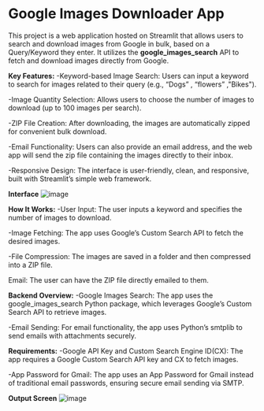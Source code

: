 # Google Images Downloader App
This project is a web application hosted on Streamlit that allows users to search and download images from Google in bulk, based on a Query/Keyword they enter. It utilizes the **google_images_search** API to fetch and download images directly from Google.

**Key Features:**
-Keyword-based Image Search: Users can input a keyword to search for images related to their query (e.g., “Dogs” , “flowers” ,"Bikes").

-Image Quantity Selection: Allows users to choose the number of images to download (up to 100 images per search).

-ZIP File Creation: After downloading, the images are automatically zipped for convenient bulk download.

-Email Functionality: Users can also provide an email address, and the web app will send the zip file containing the images directly to their inbox.

-Responsive Design: The interface is user-friendly, clean, and responsive, built with Streamlit’s simple web framework.

**Interface**
![image](https://github.com/user-attachments/assets/e96b07ce-2b33-4e9b-b012-d134e9631782)

**How It Works:**
-User Input: The user inputs a keyword and specifies the number of images to download.

-Image Fetching: The app uses Google’s Custom Search API to fetch the desired images.

-File Compression: The images are saved in a folder and then compressed into a ZIP file.

Email: The user can have the ZIP file directly emailed to them.

**Backend Overview:**
-Google Images Search: The app uses the google_images_search Python package, which leverages Google’s Custom Search API to retrieve images.

-Email Sending: For email functionality, the app uses Python’s smtplib to send emails with attachments securely.

**Requirements:**
-Google API Key and Custom Search Engine ID(CX): The app requires a Google Custom Search API key and CX to fetch images.

-App Password for Gmail: The app uses an App Password for Gmail instead of traditional email passwords, ensuring secure email sending via SMTP.

**Output Screen**
![image](https://github.com/user-attachments/assets/ad10dcb5-50fd-4f9e-942d-051e9ad08e07)

